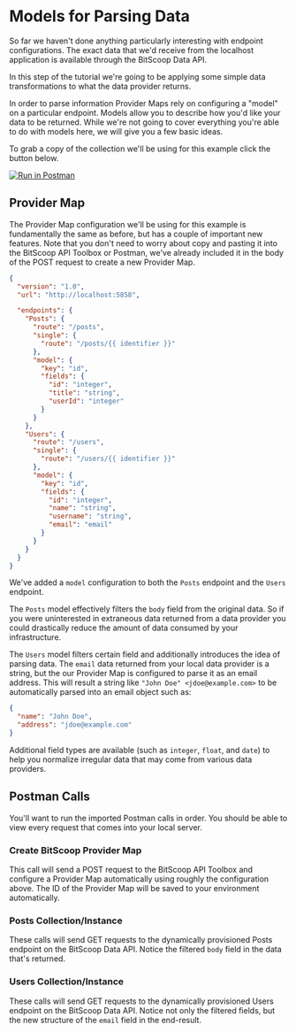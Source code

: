 # Models for Parsing Data

So far we haven't done anything particularly interesting with endpoint configurations.
The exact data that we'd receive from the localhost application is available through the BitScoop Data API.

In this step of the tutorial we're going to be applying some simple data transformations to what the data provider returns.

In order to parse information Provider Maps rely on configuring a "model" on a particular endpoint.
Models allow you to describe how you'd like your data to be returned.
While we're not going to cover everything you're able to do with models here, we will give you a few basic ideas.

To grab a copy of the collection we'll be using for this example click the button below.

[![Run in Postman](https://run.pstmn.io/button.svg)](https://app.getpostman.com/run-collection/fd38d84e1c23362f5412)


## Provider Map

The Provider Map configuration we'll be using for this example is fundamentally the same as before, but has a couple of important new features.
Note that you don't need to worry about copy and pasting it into the BitScoop API Toolbox or Postman, we've already included it in the body of the POST request to create a new Provider Map.

```json
{
  "version": "1.0",
  "url": "http://localhost:5858",

  "endpoints": {
    "Posts": {
      "route": "/posts",
      "single": {
        "route": "/posts/{{ identifier }}"
      },
      "model": {
        "key": "id",
        "fields": {
          "id": "integer",
          "title": "string",
          "userId": "integer"
        }
      }
    },
    "Users": {
      "route": "/users",
      "single": {
        "route": "/users/{{ identifier }}"
      },
      "model": {
        "key": "id",
        "fields": {
          "id": "integer",
          "name": "string",
          "username": "string",
          "email": "email"
        }
      }
    }
  }
}
```

We've added a `model` configuration to both the `Posts` endpoint and the `Users` endpoint.

The `Posts` model effectively filters the `body` field from the original data.
So if you were uninterested in extraneous data returned from a data provider you could drastically reduce the amount of data consumed by your infrastructure.

The `Users` model filters certain field and additionally introduces the idea of parsing data.
The `email` data returned from your local data provider is a string, but the our Provider Map is configured to parse it as an email address.
This will result a string like `"John Doe" <jdoe@example.com>` to be automatically parsed into an email object such as:

```json
{
  "name": "John Doe",
  "address": "jdoe@example.com"
}
```

Additional field types are available (such as `integer`, `float`, and `date`) to help you normalize irregular data that may come from various data providers.


## Postman Calls

You'll want to run the imported Postman calls in order.
You should be able to view every request that comes into your local server.

### Create BitScoop Provider Map
This call will send a POST request to the BitScoop API Toolbox and configure a Provider Map automatically using roughly the configuration above.
The ID of the Provider Map will be saved to your environment automatically.

### Posts Collection/Instance
These calls will send GET requests to the dynamically provisioned Posts endpoint on the BitScoop Data API.
Notice the filtered `body` field in the data that's returned.

### Users Collection/Instance
These calls will send GET requests to the dynamically provisioned Users endpoint on the BitScoop Data API.
Notice not only the filtered fields, but the new structure of the `email` field in the end-result.
